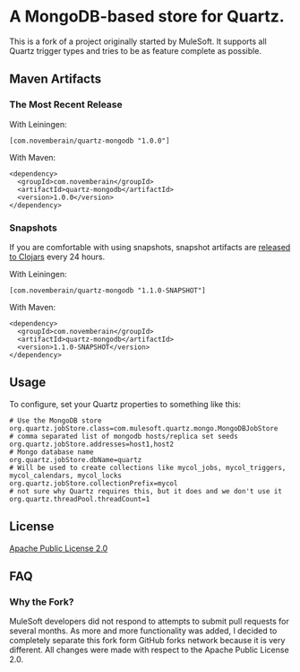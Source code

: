 # A MongoDB-based store for Quartz.

This is a fork of a project originally started by MuleSoft. It supports all Quartz trigger types and
tries to be as feature complete as possible.

## Maven Artifacts

### The Most Recent Release

With Leiningen:

    [com.novemberain/quartz-mongodb "1.0.0"]

With Maven:

    <dependency>
      <groupId>com.novemberain</groupId>
      <artifactId>quartz-mongodb</artifactId>
      <version>1.0.0</version>
    </dependency>


### Snapshots

If you are comfortable with using snapshots, snapshot artifacts are [released to Clojars](https://clojars.org/com.novemberain/quartz-mongodb) every 24 hours.

With Leiningen:

    [com.novemberain/quartz-mongodb "1.1.0-SNAPSHOT"]


With Maven:

    <dependency>
      <groupId>com.novemberain</groupId>
      <artifactId>quartz-mongodb</artifactId>
      <version>1.1.0-SNAPSHOT</version>
    </dependency>

## Usage

To configure, set your Quartz properties to something like this:

    # Use the MongoDB store
    org.quartz.jobStore.class=com.mulesoft.quartz.mongo.MongoDBJobStore
    # comma separated list of mongodb hosts/replica set seeds
    org.quartz.jobStore.addresses=host1,host2
    # Mongo database name
    org.quartz.jobStore.dbName=quartz
    # Will be used to create collections like mycol_jobs, mycol_triggers, mycol_calendars, mycol_locks
    org.quartz.jobStore.collectionPrefix=mycol
    # not sure why Quartz requires this, but it does and we don't use it
    org.quartz.threadPool.threadCount=1


## License

[Apache Public License 2.0](http://www.apache.org/licenses/LICENSE-2.0.html)


## FAQ

### Why the Fork?

MuleSoft developers did not respond to attempts to submit pull requests for several months. As more and more
functionality was added, I decided to completely separate this fork form GitHub forks network because it is
very different. All changes were made with respect to the Apache Public License 2.0.
